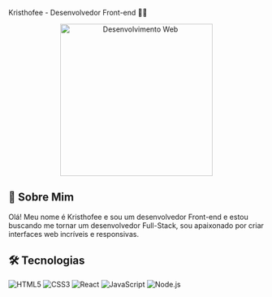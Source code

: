 Kristhofee - Desenvolvedor Front-end 👨‍💻
<div align="center"> <img src="https://media.giphy.com/media/qgQUggAC3Pfv687qPC/giphy.gif" width="300" alt="Desenvolvimento Web"> </div>

## 👋 Sobre Mim
Olá! Meu nome é Kristhofee e sou um desenvolvedor Front-end e estou buscando me tornar um desenvolvedor Full-Stack, sou apaixonado por criar interfaces web incríveis e responsivas.

## 🛠️ Tecnologias

<div style="display: inline_block">
  <img alt="HTML5" src="https://img.shields.io/badge/HTML5-E34F26?style=for-the-badge&logo=html5&logoColor=white" />
  <img alt="CSS3" src="https://img.shields.io/badge/CSS3-1572B6?style=for-the-badge&logo=css3&logoColor=white" />
  <img alt="React" src="https://img.shields.io/badge/React-61DAFB?style=for-the-badge&logo=react&logoColor=black" />
  <img alt="JavaScript" src="https://img.shields.io/badge/JavaScript-F7DF1E?style=for-the-badge&logo=javascript&logoColor=black" />
  <img alt="Node.js" src="https://img.shields.io/badge/Node.js-339933?style=for-the-badge&logo=nodedotjs&logoColor=white" />
</div>
